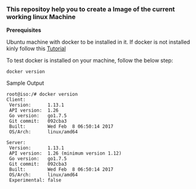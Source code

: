 ### This repositoy help you to create a Image of the current working linux Machine

**Prerequisites**

Ubuntu machine with docker to be installed in it. If docker is not installed kinly follow this [Tutorial](https://docs.docker.com/engine/installation/linux/ubuntu/)

To test docker is installed on your machine, follow the below step:

```
docker version
```

Sample Output

```
root@iso:/# docker version
Client:
 Version:      1.13.1
 API version:  1.26
 Go version:   go1.7.5
 Git commit:   092cba3
 Built:        Wed Feb  8 06:50:14 2017
 OS/Arch:      linux/amd64

Server:
 Version:      1.13.1
 API version:  1.26 (minimum version 1.12)
 Go version:   go1.7.5
 Git commit:   092cba3
 Built:        Wed Feb  8 06:50:14 2017
 OS/Arch:      linux/amd64
 Experimental: false
```
